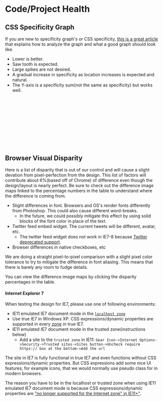 # Code/Project Health

## CSS Specificity Graph

If you are new to specificity graph's or CSS specificity, [this is a great article](https://decadecity.net/blog/2014/11/26/css-specificity-graphs) that explains how to analyze the graph and what a good graph should look like.

 - Lower is better.
 - Saw tooth is expected.
 - Large spikes are not desired.
 - A gradual increase in specificity as location increases is expected and natural.
 - The Y-axis is a specificity sum(not the same as specificity) but works well.

<svg class="specificity-graph" viewBox='0 0 1000 310'></svg>



## Browser Visual Disparity

Here is a list of disparity that is out of our control and will cause a slight devation from pixel-perfection from the design. This list of factors will contribute about 6%(based off of Chrome) of difference even though the design/layout is nearly perfect. Be sure to check out the difference image maps linked to the percentage numbers in the table to understand where the difference is coming from.

 - Slight differences in font. Browsers and OS's render fonts differently from Photoshop. This could also cause different word-breaks.
 	 - In the future, we could possibly mitigate this effect by using solid blocks of the font color in place of the text.
 - Twitter feed embed widget. The current tweets will be different, avatar, etc.
 	 - The twitter feed widget does not work in IE7-8 because [Twitter deprecated support](https://blog.twitter.com/2013/tfw-ie6-ie7-support).
 - Browser differences in native checkboxes, etc

We are doing a straight pixel-to-pixel comparison with a slight pixel color tolerance to try to mitigate the difference in font aliasing. This means that there is barely any room to fudge details.

You can view the difference image maps by clicking the disparity percentages in the table.

<div class="regression-analyses-table-box"></div>

#### Internet Explorer 7

When testing the design for IE7, please use one of following environments:

 - IE11 emulated IE7 document mode in the [`localhost zone`](http://msdn.microsoft.com/en-us/library/ie/ms537183.aspx)
 - Use true IE7 in Windows XP. CSS expressions/dynamic properties are supported in every [zone](http://msdn.microsoft.com/en-us/library/ie/ms537183.aspx) in true IE7.
 - IE11 emulated IE7 document mode in the trusted zone(instructions below)
 	 - Add a site to the `trusted zone` in IE11: `Gear Icon->Internet Options->Security->Trusted sites->Sites button->Uncheck require https:// box at the bottom->Add the url`

The site in IE7 is fully functional in true IE7 and even functions without CSS expressions/dynamic properties. But CSS expressions add some nice UI features, for example icons, that we would normally use pseudo class for in modern browsers.

The reason you have to be in the localhost or trusted zone when using IE11 emulated IE7 document mode is because CSS expressions/dynamic properties are ["no longer supported for the Internet zone" in IE11+"](http://msdn.microsoft.com/en-us/library/ie/dn384050.aspx).


